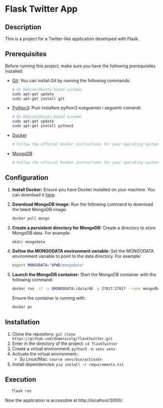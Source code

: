 # Flask Twitter App

## Description
This is a project for a Twitter-like application developed with Flask.

## Prerequisites

Before running this project, make sure you have the following prerequisites installed:

- [Git](https://git-scm.com/): You can install Git by running the following commands:

  ```bash
  # On Debian/Ubuntu-based systems
  sudo apt-get update
  sudo apt-get install git
  ```
- [Python3](https://www.python.org/): Puoi installare python3 eseguendo i seguenti comandi:
  ```bash
  # On Debian/Ubuntu-based systems
  sudo apt-get update
  sudo apt-get install python3
  ```
- [Docker](https://www.docker.com/)
   ```bash
   # Follow the official Docker instructions for your operating system
   ```
- [MongoDB](https://www.mongodb.com/)
    ```bash
    # Follow the official Docker instructions for your operating system
     ```
## Configuration 

1. **Install Docker:** Ensure you have Docker installed on your machine. You can download it [here](https://www.docker.com).

2. **Download MongoDB image:** Run the following command to download the latest MongoDB image:

    ```bash
    docker pull mongo
    ```

3. **Create a persistent directory for MongoDB:** Create a directory to store MongoDB data. For example:

    ```bash
    mkdir mongodata
    ```

4. **Define the MONGODATA environment variable:** Set the MONGODATA environment variable to point to the data directory. For example:

    ```bash
    export MONGODATA="$PWD/mongodata"
    ```

5. **Launch the MongoDB container:** Start the MongoDB container with the following command:

    ```bash
    docker run -it -v $MONGODATA:/data/db -p 27017:27017 --name mongodb -d mongo
    ```

    Ensure the container is running with:

    ```bash
    docker ps
    ```
## Installation
1. Clone the repository: `git clone https://github.com/domenicolg/flaskTwitter.git`
2. Enter in the directory of the project: `cd flaskTwitter`
3. Create a virtual environment: `python3 -m venv venv`
4. Activate the virtual environment::
    - Su Linux/Mac: `source venv/bin/activate`
5. Install dependencies: `pip install -r requirements.txt`

## Execution
 ```bash
    flask run
```
Now the application is accessible at http://localhost:5000/.


